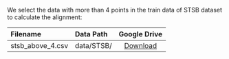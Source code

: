 We select the data with more than 4 points in the train data of STSB dataset to calculate the alignment:

|Filename | Data Path | Google Drive |
|:--------|:----------|:-----------:|
| stsb_above_4.csv | data/STSB/ | [Download](https://drive.google.com/file/d/1xD6Qys2AEohTNexJe9cvKBE8xoW9jg25/view?usp=sharing) |